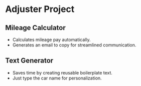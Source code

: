 # Adjuster Project  

## Mileage Calculator  
- Calculates mileage pay automatically.  
- Generates an email to copy for streamlined communication.  

## Text Generator  
- Saves time by creating reusable boilerplate text.  
- Just type the car name for personalization.  
